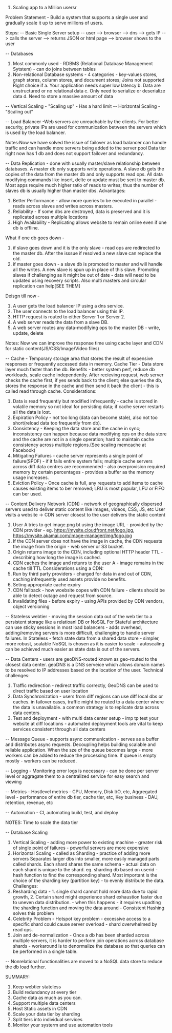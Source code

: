 1. Scaling app to a Million usersr

Problem Statement - Build a system that supports a single user and gradually scale it up to serve millions of users.

Steps:
-- Basic Single Server setup -- 
user --> browser --> dns --> gets IP --> calls the server --> returns JSON or html page --> browser shows to the user

-- Databases 
1. Most commonly used - RDBMS (Relational Database Management Sytstem) - can do joins between tables
2. Non-relational Database systems - 4 categories - key-values stores, graph stores, column stores, and document stores; Joins not supported
Right choice if
a. Your application needs super low latency
b. Data are unstructured or no relational data
c. Only need to serialize or deserialize data
d. Need to store a massive amount of data

-- Vertical Scaling - "Scaling up" - Has a hard limit
-- Horizontal Scaling - "Scaling out"

-- Load Balancer -Web servers are unreachable by the clients. For better security, private IPs are used for communication between the servers which is used by the load balancer.

Notes:Now we have solved the issue of failover as load balancer can handle traffic and can handle more servers being added to the server pool
Data tier right now has 1 db and does not support failover and redundancy.

-- Data Replication - done with usually master/slave relationship between databases.
A master db only supports write operations. A slave db gets the copies of the data from the master db and only supports read ops. All data modifying commands like insert, delte or update must be sent to master db. Most apps require much higher ratio of reads to writes; thus the number of slaves db is usually higher than master dbs. 
Advantages:
1. Better Performance - allow more queries to be executed in parallel - reads across slaves and writes across masters.
2. Reliability - If some dbs are destroyed, data is preserved and it is replicated across multiple locations
3. High Availability - Replicating allows website to remain online even if one db is offline.

What if one db goes down - 
1. if slave goes down and it is the only slave - read ops are redirected to the master db. After the isssue if resolved a new slave can replace the old.
2. if master goes down - a slave db is promoted to master and will handle all the writes. A new slave is spun up in place of this slave. Promoting slaves if challenging as it might be out of date - data will need to be updated using recovery scripts. Also multi masters and circular replication can help[SEE THEM]

Deisgn till now - 
1. A user gets the load balancer IP using a dns service.
2. The user connects to the load balancer using this IP.
3. HTTP request is routed to either Server 1 or Server 2.
4. A web server reads the data from a slave DB.
5. A web server routes any data-modifying ops to the master DB - write, update, delete

Notes: Now we can improve the response time using cache layer and CDN for static content(JS/CSS/Image/Video files)

-- Cache - Temporary storage area that stores the result of expensive responses or frequently accessed data in memory.
Cache Tier - Data store layer much faster than the db. Benefits - better system perf, reduce db workloads, scale cache independently.
After recieving request, web server checks the cache first, if yes sends back to the client; else queries the db, stores the response in the cache and then send it back the client - this is called read through cache.
Considerations:
1. Data is read frequently but modified infrequently - cache is stored in volatile memory so not ideal for persisting data; if cache server restarts all the data is lost.
2. Expiration Policy - not too long (data can become stale), also not too short(reload data too frequently from db).
3. Consistency - Keeping the data store and the cache in sync; inconsistency can happen because data modifying ops on the data store and the cache are not in a single operation; hard to maintain cache consistency across multiple regions.(See scaling memcache at Facebook)
4. Mitigating Failures - cache server represents a single point of failure(SPOF) - if it fails entire system fails; multiple cache servers across diff data centres are recommended - also overprovision required memory by certain percentages - provides a buffer as the memory usage increases.
5. Eviction Policy - Once cache is full, any requests to add items to cache causes existing items to ber removed; LRU is most popular, LFU or FIFO can ber used.

-- Content Delivery Network (CDN) - network of geographically dispersed servers used to deliver static content like images, videos, CSS, JS, etc
User visits a website -> CDN server closest to the user delivers the static content
1. User A tries to get image.png bt using the image URL - provided by the CDN provider - eg. https://mysite.cloudfront.net/logo.jpg, https://mysite.akamai.com/image-manager/img/logo.jpg
2. If the CDN server does not have the image in cache, the CDN requests the image from the origin - web server or S3 bucket.
3. Origin returns image to the CDN, including optional HTTP header TTL - describing how long the image is cached.
4. CDN caches the image and retunrs to the user A - image remains in the cache till TTL
Considerations using a CDN:
1. Run by third party providers - charged for data in and out of CDN, caching infrequently used assets provide no benefits.
2. Seting appropriate cache expiry
3. CDN fallback - how woebsite copes with CDN failure - clients should be able to detect outage and request from source.
4. Invalidating files - before expiry - using APIs provided by CDN vendors, object versioning

-- Stateless webtier  - moving the session data out of the web tier to a persistent storage like a relatioanl DB or NoSQL
For Stateful architecture can use sticky sessions in most load balancers - adds overhead, adding/removing servers is more difficult, challenging to handle server failures.
In Stateless - fetch state data from a shared data store - simpler, more robust, scalable
NoSQL is chosen as it is easier to scale - autoscaling can be achieved much easier as state data is out of the servers.

-- Data Centers - users are geoDNS-routed known as geo-routed to the closest data center. geoDNS is a DNS serveice which allows domain names to be resolved to IP addresses based on the location of the user.
Technical challenges:
1. Traffic redirection - redirect traffic correctly, GeoDNS can be used to direct traffic based on user location
2. Data Synchronization - users from diff regions can use diff local dbs or caches. in failover cases, traffic might be routed to a data center where the data is unavailable. a common strategy is to replicate data across data centers.
3. Test and deployment - with multi data center setup - imp tp test your website at diff locations - automated deployment tools are vital to keep services consistent through all data centers

-- Message Queue - supports async communication - serves as a buffer and distributes async requests. Decoupling helps building scalable and reliable application. When the sze of the queue becomes large - more workers can be added to reduce the processing time. If queue is empty mostly - workers can be reduced.

-- Logging - Monitoring error logs is necessary - can be done per server level or aggragate them to a centralized service for easy search and viewing

-- Metrics - Hostlevel metrics - CPU, Memory, Disk I/O, etc, Aggregated level - performance of entire db tier, cache tier, etc, Key business - DAU, retention, revenue, etc

-- Automation - CI, automating build, test, and deploy

NOTES: Time to scale the data tier

-- Database Scaling
1. Vertical Scaling - adding more power to existing machine - greater risk of single point of failures - powerful servers are more expensive
2. Horizontal Scaling - called as Sharding - practice of adding more servers
Separates larger dbs into smaller, more easily managed parts called shards. Each shard shares the same schema - actual data on each shard is unique to the shard.
eg. sharding db based on userid - hash function to find the corresponding shard. Most important is the choice of the sharding key (partition key) - to evenly distribute the data.
Challenges:
1. Resharding data - 1. single shard cannot hold more data due to rapid growth, 2. Certain shard might experience shard exhaustion faster due to uneven data distribution. - when this happens - it requires upadting the sharding function and moving the data around - Consistent Hashing solves this problem
2. Celebrity Problem - Hotspot key problem - excessive access to a specific shard could cause server overload - shard overwhelmed by read ops.
3. Join and de-normalization - Once a db has been sharded across multiple servers, it is harder to perform join operations across database shards - workaround is to denormalize the database so that queries can be performed in a single table.

-- Nonrelational functionalities are moved to a NoSQL data store to reduce the db load further.

SUMMARY:
1. Keep webtier stateless
2. Build redundancy at every tier
3. Cache data as much as you can.
4. Support multiple data centers
5. Host Static assets in CDN
6. Scale your data tier by sharding 
7. Split tiers into individual services
8. Monitor your systerm and use automation tools
